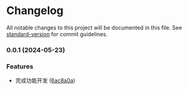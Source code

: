 # Changelog

All notable changes to this project will be documented in this file. See [standard-version](https://github.com/conventional-changelog/standard-version) for commit guidelines.

### 0.0.1 (2024-05-23)


### Features

* 完成功能开发 ([6ac8a0a](https://github.com/mypandora/element-select/commit/6ac8a0a9d62b9c0ece2ab747e2074410325f3093))
